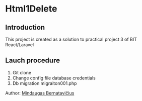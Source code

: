 # Html1Delete

## Introduction

This project is created as a solution to practical project 3 of BIT React/Laravel

## Lauch procedure

1. Git clone <project url>
2. Change config file database credentials
3. Db migration migraiton001.php 

Author: [Mindaugas Bernatavičius](https://www.linkedin.com/in/mindaugas-bernatavičius-a925345a)